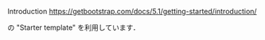 Introduction
https://getbootstrap.com/docs/5.1/getting-started/introduction/

の "Starter template" を利用しています．

